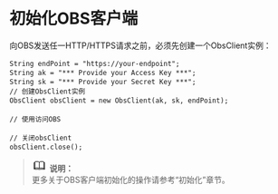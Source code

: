 # 初始化OBS客户端<a name="obs_21_0107"></a>

向OBS发送任一HTTP/HTTPS请求之前，必须先创建一个ObsClient实例：

```
String endPoint = "https://your-endpoint";
String ak = "*** Provide your Access Key ***";
String sk = "*** Provide your Secret Key ***";
// 创建ObsClient实例
ObsClient obsClient = new ObsClient(ak, sk, endPoint);
 
// 使用访问OBS
        
// 关闭obsClient
obsClient.close();
```

>![](public_sys-resources/icon-note.gif) **说明：**   
>更多关于OBS客户端初始化的操作请参考“初始化”章节。  

